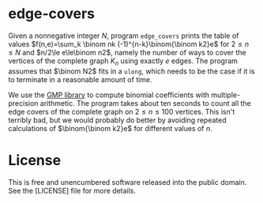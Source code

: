 # edge-covers

Given a nonnegative integer $N$, program `edge_covers` prints the table of
values $f(n,e)=\sum_k \binom nk (-1)^{n-k}\binom{\binom k2}e$ for $2\le n\le N$
and $n/2\le e\le\binom n2$, namely the number of ways to cover the vertices
of the complete graph $K_n$ using exactly $e$ edges. The program assumes
that $\binom N2$ fits in a `ulong`, which needs to be the case if it is
to terminate in a reasonable amount of time.

We use the [GMP library](https://gmplib.org/) to compute binomial coefficients
with multiple-precision arithmetic. The program takes about ten seconds to
count all the edge covers of the complete graph on $2\le n\le 100$ vertices.
This isn't terribly bad, but we would probably do better by avoiding repeated
calculations of $\binom{\binom k2}e$ for different values of $n$.

# License

This is free and unencumbered software released into the public domain.
See the [LICENSE] file for more details.